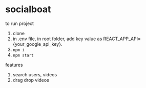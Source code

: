 # socialboat

to run project

1. clone
2. in .env file, in root folder, add key value as REACT_APP_API={your_google_api_key}.
3. <code>npm i</code>
4. <code>npm start</code>


features

1. search users, videos
2. drag drop videos
